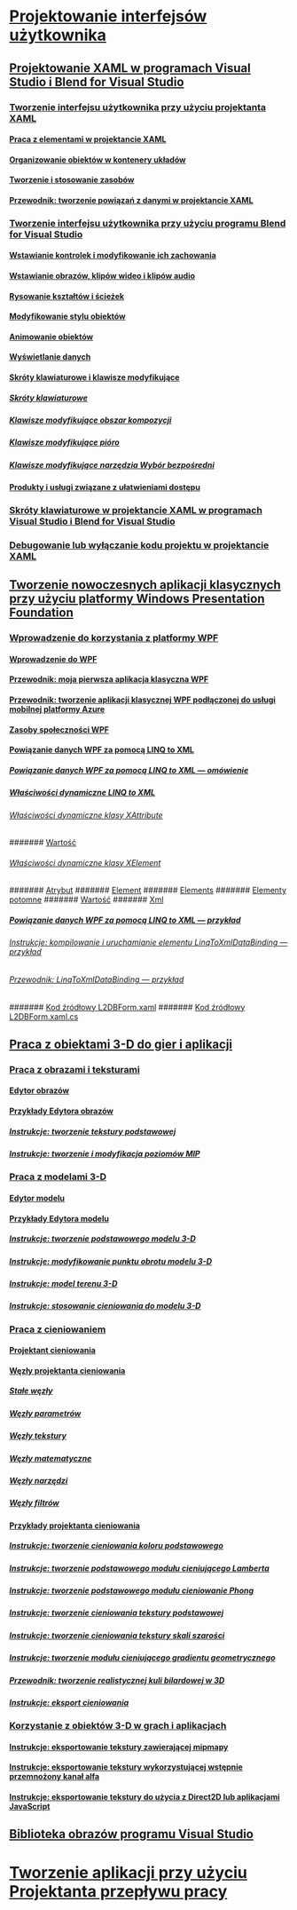 # [Projektowanie interfejsów użytkownika](designing-user-interfaces.md)
## [Projektowanie XAML w programach Visual Studio i Blend for Visual Studio](designing-xaml-in-visual-studio.md)
### [Tworzenie interfejsu użytkownika przy użyciu projektanta XAML](creating-a-ui-by-using-xaml-designer-in-visual-studio.md)
#### [Praca z elementami w projektancie XAML](working-with-elements-in-xaml-designer.md)
#### [Organizowanie obiektów w kontenery układów](organize-objects-into-layout-containers-in-xaml-designer.md)
#### [Tworzenie i stosowanie zasobów](how-to-create-and-apply-a-resource.md)
#### [Przewodnik: tworzenie powiązań z danymi w projektancie XAML](walkthrough-binding-to-data-in-xaml-designer.md)
### [Tworzenie interfejsu użytkownika przy użyciu programu Blend for Visual Studio](creating-a-ui-by-using-blend-for-visual-studio.md)
#### [Wstawianie kontrolek i modyfikowanie ich zachowania](insert-controls-and-modify-their-behavior-in-xaml-designer.md)
#### [Wstawianie obrazów, klipów wideo i klipów audio](insert-images-videos-and-audio-clips-in-xaml-designer.md)
#### [Rysowanie kształtów i ścieżek](draw-shapes-and-paths.md)
#### [Modyfikowanie stylu obiektów](modify-the-style-of-objects-in-blend.md)
#### [Animowanie obiektów](animate-objects-in-xaml-designer.md)
#### [Wyświetlanie danych](display-data-in-blend.md)
#### [Skróty klawiaturowe i klawisze modyfikujące](keyboard-shortcuts-and-modifier-keys-in-blend.md)
##### [Skróty klawiaturowe](keyboard-shortcuts-in-blend.md)
##### [Klawisze modyfikujące obszar kompozycji](artboard-modifier-keys-in-blend.md)
##### [Klawisze modyfikujące pióro](pen-tool-modifier-keys-in-blend.md)
##### [Klawisze modyfikujące narzędzia Wybór bezpośredni](direct-selection-tool-modifier-keys-in-blend.md)
#### [Produkty i usługi związane z ułatwieniami dostępu](accessibility-products-and-services-blend.md)
### [Skróty klawiaturowe w projektancie XAML w programach Visual Studio i Blend for Visual Studio](keyboard-shortcuts-for-xaml-designer.md)
### [Debugowanie lub wyłączanie kodu projektu w projektancie XAML](debugging-or-disabling-project-code-in-xaml-designer.md)
## [Tworzenie nowoczesnych aplikacji klasycznych przy użyciu platformy Windows Presentation Foundation](create-modern-desktop-applications-with-windows-presentation-foundation.md)
### [Wprowadzenie do korzystania z platformy WPF](getting-started-with-wpf.md)
#### [Wprowadzenie do WPF](introduction-to-wpf.md)
#### [Przewodnik: moja pierwsza aplikacja klasyczna WPF](walkthrough-my-first-wpf-desktop-application2.md)
#### [Przewodnik: tworzenie aplikacji klasycznej WPF podłączonej do usługi mobilnej platformy Azure](walkthrough-create-a-wpf-desktop-application-connected-to-an-azure-mobile-service.md)
#### [Zasoby społeczności WPF](wpf-community-resources.md)
#### [Powiązanie danych WPF za pomocą LINQ to XML](wpf-data-binding-with-linq-to-xml.md)
##### [Powiązanie danych WPF za pomocą LINQ to XML — omówienie](wpf-data-binding-with-linq-to-xml-overview.md)
##### [Właściwości dynamiczne LINQ to XML](linq-to-xml-dynamic-properties.md)
###### [Właściwości dynamiczne klasy XAttribute](xattribute-class-dynamic-properties.md)
####### [Wartość](value-xattribute-dynamic-property.md)
###### [Właściwości dynamiczne klasy XElement](xelement-class-dynamic-properties.md)
####### [Atrybut](attribute-xelement-dynamic-property.md)
####### [Element](element-xelement-dynamic-property.md)
####### [Elements](elements-xelement-dynamic-property.md)
####### [Elementy potomne](descendants-xelement-dynamic-property.md)
####### [Wartość](value-xelement-dynamic-property.md)
####### [Xml](xml-xelement-dynamic-property.md)
##### [Powiązanie danych WPF za pomocą LINQ to XML — przykład](wpf-data-binding-using-linq-to-xml-example.md)
###### [Instrukcje: kompilowanie i uruchamianie elementu LinqToXmlDataBinding — przykład](how-to-build-and-run-the-linqtoxmldatabinding-example.md)
###### [Przewodnik: LinqToXmlDataBinding — przykład](walkthrough-linqtoxmldatabinding-example.md)
####### [Kod źródłowy L2DBForm.xaml](l2dbform-xaml-source-code.md)
####### [Kod źródłowy L2DBForm.xaml.cs](l2dbform-xaml-cs-source-code.md)
## [Praca z obiektami 3-D do gier i aplikacji](working-with-3-d-assets-for-games-and-apps.md)
### [Praca z obrazami i teksturami](working-with-textures-and-images.md)
#### [Edytor obrazów](image-editor.md)
#### [Przykłady Edytora obrazów](image-editor-examples.md)
##### [Instrukcje: tworzenie tekstury podstawowej](how-to-create-a-basic-texture.md)
##### [Instrukcje: tworzenie i modyfikacja poziomów MIP](how-to-create-and-modify-mip-levels.md)
### [Praca z modelami 3-D](working-with-3-d-models.md)
#### [Edytor modelu](model-editor.md)
#### [Przykłady Edytora modelu](model-editor-examples.md)
##### [Instrukcje: tworzenie podstawowego modelu 3-D](how-to-create-a-basic-3-d-model.md)
##### [Instrukcje: modyfikowanie punktu obrotu modelu 3-D](how-to-modify-the-pivot-point-of-a-3-d-model.md)
##### [Instrukcje: model terenu 3-D](how-to-model-3-d-terrain.md)
##### [Instrukcje: stosowanie cieniowania do modelu 3-D](how-to-apply-a-shader-to-a-3-d-model.md)
### [Praca z cieniowaniem](working-with-shaders.md)
#### [Projektant cieniowania](shader-designer.md)
#### [Węzły projektanta cieniowania](shader-designer-nodes.md)
##### [Stałe węzły](constant-nodes.md)
##### [Węzły parametrów](parameter-nodes.md)
##### [Węzły tekstury](texture-nodes.md)
##### [Węzły matematyczne](math-nodes.md)
##### [Węzły narzędzi](utility-nodes.md)
##### [Węzły filtrów](filter-nodes.md)
#### [Przykłady projektanta cieniowania](shader-designer-examples.md)
##### [Instrukcje: tworzenie cieniowania koloru podstawowego](how-to-create-a-basic-color-shader.md)
##### [Instrukcje: tworzenie podstawowego modułu cieniującego Lamberta](how-to-create-a-basic-lambert-shader.md)
##### [Instrukcje: tworzenie podstawowego modułu cieniowanie Phong](how-to-create-a-basic-phong-shader.md)
##### [Instrukcje: tworzenie cieniowania tekstury podstawowej](how-to-create-a-basic-texture-shader.md)
##### [Instrukcje: tworzenie cieniowania tekstury skali szarości](how-to-create-a-grayscale-texture-shader.md)
##### [Instrukcje: tworzenie modułu cieniującego gradientu geometrycznego](how-to-create-a-geometry-based-gradient-shader.md)
##### [Przewodnik: tworzenie realistycznej kuli bilardowej w 3D](walkthrough-creating-a-realistic-3-d-billiard-ball.md)
##### [Instrukcje: eksport cieniowania](how-to-export-a-shader.md)
### [Korzystanie z obiektów 3-D w grach i aplikacjach](using-3-d-assets-in-your-game-or-app.md)
#### [Instrukcje: eksportowanie tekstury zawierającej mipmapy](how-to-export-a-texture-that-contains-mipmaps.md)
#### [Instrukcje: eksportowanie tekstury wykorzystującej wstępnie przemnożony kanał alfa](how-to-export-a-texture-that-has-premultiplied-alpha.md)
#### [Instrukcje: eksportowanie tekstury do użycia z Direct2D lub aplikacjami JavaScript](how-to-export-a-texture-for-use-with-direct2d-or-javascipt-apps.md)
## [Biblioteka obrazów programu Visual Studio](the-visual-studio-image-library.md)
# [Tworzenie aplikacji przy użyciu Projektanta przepływu pracy](../workflow-designer/developing-applications-with-the-workflow-designer.md)
